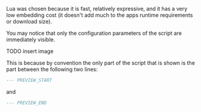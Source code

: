 Lua was chosen because it is fast, relatively expressive, and it has a very low embedding cost (it doesn't add much to the apps runtime requirements or download size).






You may notice that only the configuration parameters of the script are immediately visible.

TODO insert image

This is because by convention the only part of the script that is shown is the part between the following two lines:

```lua
--- PREVIEW_START
```

and 

```lua
--- PREVIEW_END
```
